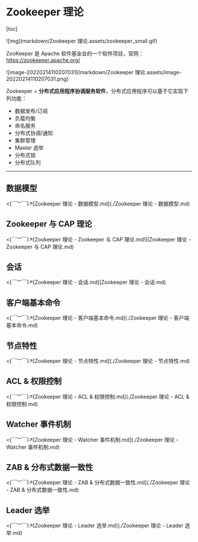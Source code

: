 # Zookeeper 理论

[toc]

![img](markdown/Zookeeper 理论.assets/zookeeper_small.gif)

ZooKeeper  是 Apache 软件基金会的一个软件项目，官网：https://zookeeper.apache.org/

![image-20220214110207031](markdown/Zookeeper 理论.assets/image-20220214110207031.png)

Zookeeper  =   **分布式应用程序协调服务软件**，分布式应用程序可以基于它实现下列功能：

-   数据发布/订阅
-   负载均衡
-   命名服务
-   分布式协调/通知
-   集群管理
-   Master 选举
-   分布式锁
-   分布式队列

---



## 数据模型

<(￣︶￣)↗[Zookeeper 理论 - 数据模型.md](./Zookeeper 理论 - 数据模型.md)

## Zookeeper 与 CAP 理论

<(￣︶￣)↗[Zookeeper 理论 - Zookeeper 与 CAP 理论.md!](Zookeeper 理论 - Zookeeper 与 CAP 理论.md)

## 会话

<(￣︶￣)↗[Zookeeper 理论 - 会话.md](Zookeeper 理论 - 会话.md)

## 客户端基本命令

<(￣︶￣)↗[Zookeeper 理论 - 客户端基本命令.md](./Zookeeper 理论 - 客户端基本命令.md)

## 节点特性

<(￣︶￣)↗[Zookeeper 理论 - 节点特性.md](./Zookeeper 理论 - 节点特性.md)

## ACL & 权限控制

<(￣︶￣)↗[Zookeeper 理论 - ACL & 权限控制.md](./Zookeeper 理论 - ACL & 权限控制.md)

## Watcher 事件机制

<(￣︶￣)↗[Zookeeper 理论 - Watcher 事件机制.md](./Zookeeper 理论 - Watcher 事件机制.md)

## ZAB & 分布式数据一致性

<(￣︶￣)↗[Zookeeper 理论 - ZAB & 分布式数据一致性.md](./Zookeeper 理论 - ZAB & 分布式数据一致性.md)

## Leader 选举

<(￣︶￣)↗[Zookeeper 理论 - Leader 选举.md](./Zookeeper 理论 - Leader 选举.md)


